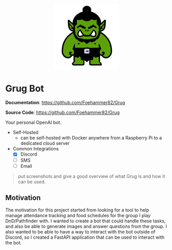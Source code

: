 <p align="center">
  <a href="./"><img src="./assets/grug.png" alt="Grug Bot" width="200"></a>
</p>

# Grug Bot

**Documentation**:
<a href="https://github.com/Foehammer82/Grug" target="_blank">https://github.com/Foehammer82/Grug</a>

**Source Code**:
<a href="https://github.com/Foehammer82/Grug" target="_blank">https://github.com/Foehammer82/Grug</a>

Your personal OpenAI bot.

- Self-Hosted
    - can be self-hosted with Docker anywhere from a Raspberry Pi to a dedicated cloud server
- Common Integrations
    - [x] Discord
    - [ ] SMS
    - [ ] Email

> put screenshots and give a good overview of what Grug is and how it can be used.

## Motivation

The motivation for this project started from looking for a tool to help manage attendance tracking and food schedules
for the group I play DnD/Pathfinder with. I wanted to create a bot that could handle these tasks, and also be able to
generate images and answer questions from the group. I also wanted to be able to have a way to interact with the bot
outside of Discord, so I created a FastAPI application that can be used to interact with the bot.
